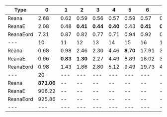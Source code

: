 | Type | 0 | 1 | 2 | 3 | 4 | 5 | 6 | 7 | 8 | 9 |
|---|---|---|---|---|---|---|---|---|---|---|
| Reana | 2.68 | 0.62 | 0.59 | 0.56 | 0.57 | 0.59 | 0.57 | 0.58 | 0.60 | 0.61 |
| ReanaE | 2.08 | 0.48 | **0.41** | **0.44** | **0.40** | 0.43 | **0.41** | **0.43** | **0.47** | 0.54 |
| ReanaEord | 7.31 | 0.87 | 0.82 | 0.77 | 0.71 | 0.94 | 0.92 | 0.85 | 1.01 | 0.89 |
| --- | 10 | 11 | 12 | 13 | 14 | 15 | 16 | 17 | 18 | 19 |
| Reana | 0.68 | 0.98 | 2.46 | 2.30 | 4.46 | **8.70** | 17.91 | 39.32 | 116.67 | 418.06 |
| ReanaE | 0.66 | **0.83** | **1.30** | 2.27 | 4.49 | 8.89 | 18.02 | 38.74 | 92.39 | 302.94 |
| ReanaEord | 0.98 | 1.43 | 1.86 | 2.80 | 5.12 | 9.49 | 19.73 | 42.52 | 90.89 | **247.68** |
| --- | 20 | --- | --- | --- | --- | --- | --- | --- | --- | --- |
| Reana | **871.06** | -- | -- | -- | -- | -- | -- | -- | -- | -- |
| ReanaE | 906.22 | -- | -- | -- | -- | -- | -- | -- | -- | -- |
| ReanaEord | 925.86 | -- | -- | -- | -- | -- | -- | -- | -- | -- |
|---|---|---|---|---|---|---|---|---|---|---|
